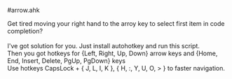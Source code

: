 #arrow.ahk

Get tired moving your right hand to the arroy key to select first item in code completion? <br><br>
I've got solution for you. Just install autohotkey and run this script. <br>
Then you got hotkeys for {Left, Right, Up, Down} arrow keys and {Home, End, Insert, Delete, PgUp, PgDown} keys <br>
Use hotkeys CapsLock + { J, L, I, K },  { H, :, Y, U, O, > } to faster navigation.<br>
